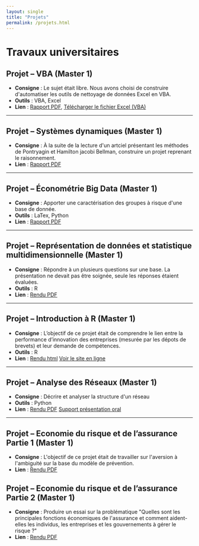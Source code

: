 ```yaml
---
layout: single
title: "Projets"
permalink: /projets.html
---
```


# Travaux universitaires


## Projet – VBA (Master 1)
- **Consigne** : Le sujet était libre. Nous avons choisi de construire d'automatiser les outils de nettoyage de données Excel en VBA.
- **Outils** : VBA, Excel
- **Lien** : [Rapport PDF](projets/Rapport_Projet_VBA.pdf), [Télécharger le fichier Excel (VBA)](projets/ProjetVBA.xlsm)

---

## Projet – Systèmes dynamiques (Master 1)
- **Consigne** : À la suite de la lecture d'un artciel présentant les méthodes de Pontryagin et Hamilton jacobi Bellman, construire un projet reprenant le raisonnement.
- **Lien** : [Rapport PDF](projets/Systeme_Dynamique.pdf)
---
## Projet – Économétrie Big Data (Master 1)
- **Consigne** : Apporter une caractérisation des groupes à risque d'une base de donnée.
- **Outils** : LaTex, Python
- **Lien** : [Rapport PDF](projets/DM_Big_Data_HAMMOUCH_Siham.pdf)
---
  ## Projet – Représentation de données et statistique multidimensionnelle (Master 1)
- **Consigne** : Répondre à un plusieurs questions sur une base. La présentation ne devait pas être soignée, seule les réponses étaient évaluées. 
- **Outils** : R
- **Lien** : [Rendu PDF](projets/projet.pdf)
---
## Projet – Introduction à R (Master 1)
- **Consigne** : L’objectif de ce projet était de comprendre le lien entre la performance d’innovation des entreprises (mesurée par les dépots de brevets) et leur demande de compétences.
- **Outils** : R
- **Lien** : [Rendu html](projets/projet.pdf) [Voir le site en ligne](https://ir24-m.github.io/SiteR/index.html)

---

## Projet – Analyse des Réseaux (Master 1)
- **Consigne** : Décrire et analyser la structure d'un réseau 
- **Outils** : Python
- **Lien** : [Rendu PDF](projets/HAMMOUCH_Siham.pdf) [Support présentation oral](projets/Collaborations_scientifiques.png)

---

## Projet – Economie du risque et de l’assurance Partie 1 (Master 1)
- **Consigne** : L'objectif de ce projet était de travailler sur l'aversion à l'ambiguité sur la base du modèle de prévention.
- **Lien** : [Rendu PDF](projets/HAMMOUCH_SihamAss.pdf)

## Projet – Economie du risque et de l’assurance Partie 2 (Master 1)
- **Consigne** : Produire un essai sur la problématique "Quelles sont les principales fonctions économiques de l'assurance et comment aident-elles les individus, les entreprises et les gouvernements à gérer le risque ?"
- **Lien** : [Rendu PDF](projets/Essai_Economie_du_risque_et_de_l_assrance.pdf)

